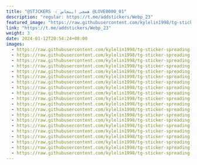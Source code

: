 ```yaml
---
title: "@STJCKERS 👈🏻همچی اینجاس @LOVE0000_01"
description: "regular: https://t.me/addstickers/Webp_23"
featured_image: "https://raw.githubusercontent.com/kylelin1998/tg-sticker-spreading-worldwide-images/main/img/9094c216-8e44-4b9c-b6b1-dd38d1161035.jpg"
link: "https://t.me/addstickers/Webp_23"
weight: 3
date: 2024-01-12T20:54:24+08:00
images:
  - https://raw.githubusercontent.com/kylelin1998/tg-sticker-spreading-worldwide-images/main/img/9094c216-8e44-4b9c-b6b1-dd38d1161035.jpg
  - https://raw.githubusercontent.com/kylelin1998/tg-sticker-spreading-worldwide-images/main/img/976c4918-10b1-45fa-92aa-524786f6bd3b.jpg
  - https://raw.githubusercontent.com/kylelin1998/tg-sticker-spreading-worldwide-images/main/img/69309ee2-ac42-4bd9-b004-fa41a01c3bfc.jpg
  - https://raw.githubusercontent.com/kylelin1998/tg-sticker-spreading-worldwide-images/main/img/cd5d01a0-2542-40c9-8dee-8cc269d2d2d4.jpg
  - https://raw.githubusercontent.com/kylelin1998/tg-sticker-spreading-worldwide-images/main/img/2300946f-890c-404b-970b-30b1e700598a.jpg
  - https://raw.githubusercontent.com/kylelin1998/tg-sticker-spreading-worldwide-images/main/img/24f038be-87f3-4d16-a5b2-abed237d8685.jpg
  - https://raw.githubusercontent.com/kylelin1998/tg-sticker-spreading-worldwide-images/main/img/9749fc6c-0d93-4190-bfec-a9d1df975fe2.jpg
  - https://raw.githubusercontent.com/kylelin1998/tg-sticker-spreading-worldwide-images/main/img/9be00eec-2e7f-4dcd-91c9-d322a6a16daa.jpg
  - https://raw.githubusercontent.com/kylelin1998/tg-sticker-spreading-worldwide-images/main/img/bab84845-e541-4d63-8e5a-a67b7e2150b3.jpg
  - https://raw.githubusercontent.com/kylelin1998/tg-sticker-spreading-worldwide-images/main/img/d0da81c2-d6bf-40d7-94d1-69d82e3d7c46.jpg
  - https://raw.githubusercontent.com/kylelin1998/tg-sticker-spreading-worldwide-images/main/img/6f85aefb-d8be-4328-b507-53a34771ae79.jpg
  - https://raw.githubusercontent.com/kylelin1998/tg-sticker-spreading-worldwide-images/main/img/75c79975-e219-4101-aeb9-31b9f592aa5e.jpg
  - https://raw.githubusercontent.com/kylelin1998/tg-sticker-spreading-worldwide-images/main/img/7927c3c5-0640-44d3-bb29-aef2a8d4edc9.jpg
  - https://raw.githubusercontent.com/kylelin1998/tg-sticker-spreading-worldwide-images/main/img/f10bbab7-8700-45e8-9a89-efd37a90ab18.jpg
  - https://raw.githubusercontent.com/kylelin1998/tg-sticker-spreading-worldwide-images/main/img/6d5268db-6334-4862-b70e-27502dbc228b.jpg
  - https://raw.githubusercontent.com/kylelin1998/tg-sticker-spreading-worldwide-images/main/img/7702dc11-92c4-46d5-96f0-4b56e68541db.jpg
  - https://raw.githubusercontent.com/kylelin1998/tg-sticker-spreading-worldwide-images/main/img/9d8b2b1d-c1dd-40c2-aace-2961be3d47b0.jpg
  - https://raw.githubusercontent.com/kylelin1998/tg-sticker-spreading-worldwide-images/main/img/273ed742-272e-4199-ae90-8a7d7cdebb3b.jpg
  - https://raw.githubusercontent.com/kylelin1998/tg-sticker-spreading-worldwide-images/main/img/4f144d8f-ed5b-4979-8b5e-5aa47dcdf9be.jpg
  - https://raw.githubusercontent.com/kylelin1998/tg-sticker-spreading-worldwide-images/main/img/ce308fb5-5b69-4615-b650-367408cdc41d.jpg
---
```

